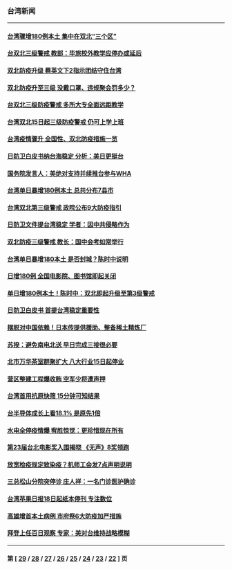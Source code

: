 ### 台湾新闻
---
#### [台湾骤增180例本土 集中在双北“三个区”](../../pages/ncid1349361/n12952566.md) 
#### [台双北三级警戒 教部：毕旅校外教学应停办或延后](../../pages/ncid1349361/n12952461.md) 
#### [双北防疫升级 蔡英文下2指示团结守住台湾](../../pages/ncid1349361/n12952244.md) 
#### [双北防疫升至三级 没戴口罩、违规聚会罚多少？](../../pages/ncid1349361/n12952359.md) 
#### [台双北三级防疫警戒 多所大专全面远距教学](../../pages/ncid1349361/n12952328.md) 
#### [台湾双北15日起三级防疫警戒 仍可上学上班](../../pages/ncid1349361/n12951424.md) 
#### [台湾疫情骤升 全国性、双北防疫措施一览](../../pages/ncid1349361/n12952130.md) 
#### [日防卫白皮书纳台海稳定 分析：美日更挺台](../../pages/ncid1349361/n12951841.md) 
#### [国务院发言人：美绝对支持并续推台参与WHA](../../pages/ncid1349361/n12951643.md) 
#### [台湾单日暴增180例本土 总共分布7县市](../../pages/ncid1349361/n12951640.md) 
#### [台湾双北第三级警戒 政院公布9大防疫指引](../../pages/ncid1349361/n12951576.md) 
#### [日防卫文件提台湾稳定 学者：因中共侵略作为](../../pages/ncid1349361/n12951340.md) 
#### [双北防疫三级警戒 教长：国中会考如常举行](../../pages/ncid1349361/n12951395.md) 
#### [台湾单日暴增180本土 是否封城？陈时中说明](../../pages/ncid1349361/n12951369.md) 
#### [日增180例 全国电影院、图书馆即起关闭](../../pages/ncid1349361/n12951345.md) 
#### [单日增180例本土！陈时中：双北即起升级至第3级警戒](../../pages/ncid1349361/n12951295.md) 
#### [日防卫白皮书 首提台湾稳定重要性](../../pages/ncid1349361/n12949477.md) 
#### [摆脱对中国依赖！日本传提供援助、整备稀土精炼厂](../../pages/ncid1349361/n12949610.md) 
#### [苏揆：避免南电北送 早日完成三接很必要](../../pages/ncid1349361/n12949608.md) 
#### [北市万华茶室群聚扩大 八大行业15日起停业](../../pages/ncid1349361/n12949615.md) 
#### [营区整建工程爆收贿 空军少将遭声押](../../pages/ncid1349361/n12949412.md) 
#### [台湾首用抗原快筛 15分钟可知结果](../../pages/ncid1349361/n12949553.md) 
#### [台半导体成长上看18.1%  是原先1倍](../../pages/ncid1349361/n12949558.md) 
#### [水电全停疫情爆 宥胜惊觉：更珍惜现在所有](../../pages/ncid1349361/n12948676.md) 
#### [第23届台北电影奖入围揭晓 《无声》8奖领跑](../../pages/ncid1349361/n12949219.md) 
#### [放宽检疫规定致染疫？机师工会发7点声明说明](../../pages/ncid1349361/n12949496.md) 
#### [三总松山分院突停诊 庄人祥：一名门诊医护确诊](../../pages/ncid1349361/n12949301.md) 
#### [台湾苹果日报18日起纸本停刊 专注数位](../../pages/ncid1349361/n12949151.md) 
#### [高雄增首本土病例 市府祭6大防疫加严措施](../../pages/ncid1349361/n12949013.md) 
#### [拜登上任百日观察 专家：美对台维持战略模糊](../../pages/ncid1349361/n12949016.md) 

---
#### 第 [ [29](./29.md) / [28](./28.md) / [27](./27.md) / [26](./26.md) / [25](./25.md) / [24](./24.md) / [23](./23.md) / [22](./22.md) ] 页
